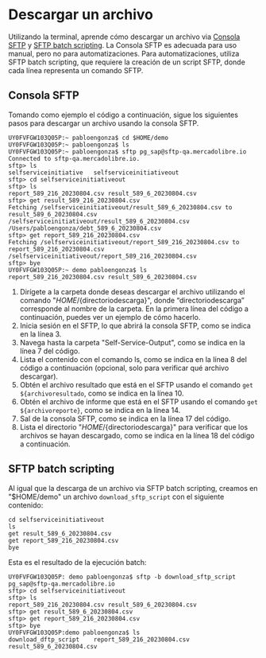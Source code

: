 # Descargar un archivo 

Utilizando la terminal, aprende cómo descargar un archivo via [Consola SFTP]() y [SFTP batch scripting](). La Consola SFTP es adecuada para uso manual, pero no para automatizaciones. Para automatizaciones, utiliza SFTP batch scripting, que requiere la creación de un script SFTP, donde cada línea representa un comando SFTP. 

## Consola SFTP

Tomando como ejemplo el código a continuación, sigue los siguientes pasos para descargar un archivo usando la consola SFTP.

```terminal
UY0FVFGW103Q05P:~ pabloengonza$ cd $HOME/demo
UY0FVFGW103Q05P:~ pabloengonza$ ls
UY0FVFGW103Q05P:~ pabloengonza$ sftp pg_sap@sftp-qa.mercadolibre.io
Connected to sftp-qa.mercadolibre.io.
sftp> ls
selfserviceinitiative	selfserviceinitiativeout
sftp> cd selfserviceinitiativeout
sftp> ls
report_589_216_20230804.csv	result_589_6_20230804.csv
sftp> get result_589_216_20230804.csv
Fetching /selfserviceinitiativeout/result_589_6_20230804.csv to result_589_6_20230804.csv
/selfserviceinitiativeout/result_589_6_20230804.csv
/Users/pabloengonza/debt_589_6_20230804.csv
sftp> get report_589_216_20230804.csv
Fetching /selfserviceinitiativeout/report_589_216_20230804.csv to report_589_216_20230804.csv
/selfserviceinitiativeout/report_589_216_20230804.csv
sftp> bye
UY0FVFGW103Q05P:~ demo pabloengonza$ ls
report_589_216_20230804.csv result_589_6_20230804.csv
```

1. Dirígete a la carpeta donde deseas descargar el archivo utilizando el comando "$HOME/${directoriodescarga}", donde “directoriodescarga” corresponde al nombre de la carpeta. En la primera línea del código a continuación, puedes ver un ejemplo de cómo hacerlo.
2. Inicia sesión en el SFTP, lo que abrirá la consola SFTP, como se indica en la línea 3.
3. Navega hasta la carpeta "Self-Service-Output", como se indica en la línea 7 del código.
4. Lista el contenido con el comando ls, como se indica en la línea 8 del código a continuación (opcional, solo para verificar qué archivo descargar).
5. Obtén el archivo resultado que está en el SFTP usando el comando `get ${archivoresultado`, como se indica en la línea 10.
6. Obtén el archivo de informe que está en el SFTP usando el comando `get ${archivoreporte}`, como se indica en la línea 14.
7. Sal de la consola SFTP, como se indica en la línea 17 del código.
8. Lista el directorio "$HOME/${directoriodescarga}" para verificar que los archivos se hayan descargado, como se indica en la línea 18 del código a continuación.

## SFTP batch scripting

Al igual que la descarga de un archivo via SFTP batch scripting, creamos en "$HOME/demo" un archivo `download_sftp_script` con el siguiente contenido:

```terminal
cd selfserviceinitiativeout
ls
get result_589_6_20230804.csv
get report_589_216_20230804.csv
bye
```

Esta es el resultado de la ejecución batch:

```terminal
UY0FVFGW103Q05P: demo pabloengonza$ sftp -b download_sftp_script pg_sap@sftp-qa.mercadolibre.io
sftp> cd selfserviceinitiativeout
sftp> ls
report_589_216_20230804.csv	result_589_6_20230804.csv
sftp> get result_589_6_20230804.csv
sftp> get report_589_216_20230804.csv
sftp> bye
UY0FVFGW103Q05P:demo pabloengonza$ ls
download_dftp_script	report_589_216_20230804.csv	result_589_6_20230804.csv
```